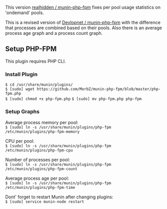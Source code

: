 This version [realhidden / munin-php-fpm](https://github.com/realhidden/munin-php-fpm) fixes per pool usage statistics on 'ondemand' pools.

This is a revised version of [Devlopnet / munin-php-fpm](https://github.com/Devlopnet/munin-php-fpm) with the difference that processes are combined based on their pools. Also there is an average process age graph and a process count graph.

Setup PHP-FPM
-------------

This plugin requires PHP CLI.

### Install Plugin
`$ cd /usr/share/munin/plugins/`  
`$ [sudo] wget https://github.com/MorbZ/munin-php-fpm/blob/master/php-fpm.php`  
`$ [sudo] chmod +x php-fpm.php`
`$ [sudo] mv php-fpm.php php-fpm`

### Setup Graphs
Average process memory per pool:  
`$ [sudo] ln -s /usr/share/munin/plugins/php-fpm /etc/munin/plugins/php-fpm-memory`

CPU per pool:  
`$ [sudo] ln -s /usr/share/munin/plugins/php-fpm /etc/munin/plugins/php-fpm-cpu`

Number of processes per pool:  
`$ [sudo] ln -s /usr/share/munin/plugins/php-fpm /etc/munin/plugins/php-fpm-count`

Average process age per pool:  
`$ [sudo] ln -s /usr/share/munin/plugins/php-fpm /etc/munin/plugins/php-fpm-time`

Dont' forget to restart Munin after changing plugins:  
`$ [sudo] service munin-node restart`
